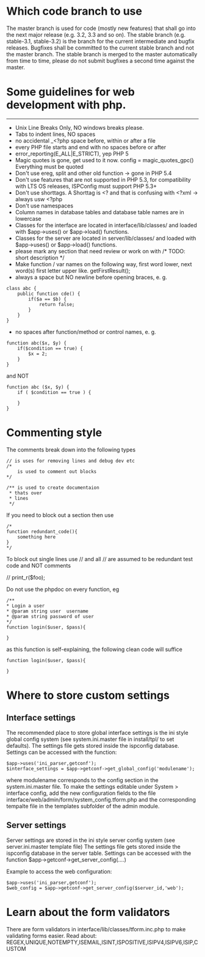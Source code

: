 # Which code branch to use

The master branch is used for code (mostly new features) that shall go into the next major release (e.g. 3.2, 3.3 and so on). The stable branch (e.g. stable-3.1, stable-3.2) is the branch for the current intermediate and bugfix releases. Bugfixes shall be committed to the current stable branch and not the master branch. The stable branch is merged to the master automatically from time to time, please do not submit bugfixes a second time against the master.

# Some guidelines for web development with php.
-----------------------------------------------------
* Unix Line Breaks Only, NO windows breaks please.
* Tabs to indent lines, NO spaces
* no accidental _<?php space before, within or after a file
* every PHP file starts and end with <?php ?> no spaces before or after
* error_reporting(E_ALL|E_STRICT), yep PHP 5
* Magic quotes is gone, get used to it now. config = magic_quotes_gpc() Everything must be quoted
* Don't use ereg, split and other old function -> gone in PHP 5.4
* Don't use features that are not supported in PHP 5.3, for compatibility with LTS OS releases, ISPConfig must support PHP 5.3+
* Don't use shorttags. A Shorttag is <? and that is confusing with <?xml -> always usw <?php
* Don't use namespaces
* Column names in database tables and database table names are in lowercase
* Classes for the interface are located in interface/lib/classes/ and loaded with $app->uses() or $app->load() functions.
* Classes for the server are located in server/lib/classes/ and loaded with $app->uses() or $app->load() functions.
* please mark any section that need review or work on with /* TODO: short description */
* Make function / var names on the following way, first word lower, next word(s) first letter upper like. getFirstResult();
* always a space but NO newline before opening braces, e. g.
```
class abc {
	public function cde() {
		if($a == $b) {
			return false;
		}
	}
}
```
* no spaces after function/method or control names, e. g.
```
function abc($x, $y) {
	if($condition == true) {
		$x = 2;
	}
}
```
and NOT
```
function abc ($x, $y) {
	if ( $condition == true ) {
	
	}
}
```

# Commenting style

The comments break down into the following types
```
// is uses for removing lines and debug dev etc
/* 
	is used to comment out blocks
*/

/** is used to create documentaion
 * thats over 
 * lines
 */
```
If you need to block out a section then use
```
/*
function redundant_code(){
	something here
}
*/
```
To block out single lines use // and all // are assumed to be redundant test code and NOT comments

// print_r($foo);

Do not use the phpdoc on every function, eg 
```
/**
* Login a user
* @param string user  username
* @param string password of user
*/
function login($user, $pass){
	
}
```
as this function is self-explaining, the following clean code will suffice
```
function login($user, $pass){
	
}
```

# Where to store custom settings

## Interface settings

The recommended place to store global interface settings is the ini style global config system 
(see system.ini.master file in install/tpl/ to set defaults). The settings file 
gets stored inside the ispconfig database. Settings can be accessed with the function:

```
$app->uses('ini_parser,getconf');
$interface_settings = $app->getconf->get_global_config('modulename');
```

where modulename corresponds to the config section in the system.ini.master file.
To make the settings editable under System > interface config, add the new configuration
fields to the file interface/web/admin/form/system_config.tform.php and the corresponding
tempalte file in the templates subfolder of the admin module.

## Server settings

Server settings are stored in the ini style server config system (see server.ini.master template file)
The settings file gets stored inside the ispconfig database in the server table. Settings can be 
accessed with the function $app->getconf->get_server_config(....)

Example to access the web configuration:

```
$app->uses('ini_parser,getconf');
$web_config = $app->getconf->get_server_config($server_id,'web');
```

# Learn about the form validators
There are form validators in interface/lib/classes/tform.inc.php to make validating forms easier.
Read about: REGEX,UNIQUE,NOTEMPTY,ISEMAIL,ISINT,ISPOSITIVE,ISIPV4,ISIPV6,ISIP,CUSTOM
